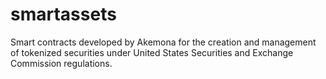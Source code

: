 # smartassets
Smart contracts developed by Akemona for the creation and management of tokenized securities under United States Securities and Exchange Commission regulations.
